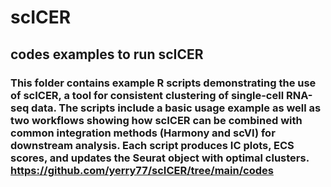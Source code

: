 # scICER 
## codes examples to run scICER 
### This folder contains example R scripts demonstrating the use of **scICER**, a tool for consistent clustering of single-cell RNA-seq data. The scripts include a basic usage example as well as two workflows showing how scICER can be combined with common integration methods (**Harmony** and **scVI**) for downstream analysis. Each script produces IC plots, ECS scores, and updates the Seurat object with optimal clusters. https://github.com/yerry77/scICER/tree/main/codes
